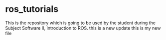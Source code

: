 # ros_tutorials
This is the repository which is going to be used by the student during the Subject Software II, Introduction to ROS.
this is a new update
this is my new file
